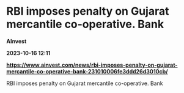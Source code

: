 # RBI imposes penalty on Gujarat mercantile co-operative. Bank
**AInvest**

**2023-10-16 12:11**

**https://www.ainvest.com/news/rbi-imposes-penalty-on-gujarat-mercantile-co-operative-bank-231010006fe3ddd26d3010cb/**

RBI imposes penalty on Gujarat mercantile co-operative. Bank